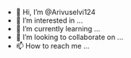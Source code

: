 - 👋 Hi, I’m @Arivuselvi124
- 👀 I’m interested in ...
- 🌱 I’m currently learning ...
- 💞️ I’m looking to collaborate on ...
- 📫 How to reach me ...

<!---
Arivuselvi124/Arivuselvi124 is a ✨ special ✨ repository because its `README.md` (this file) appears on your GitHub profile.
You can click the Preview link to take a look at your changes.
--->
